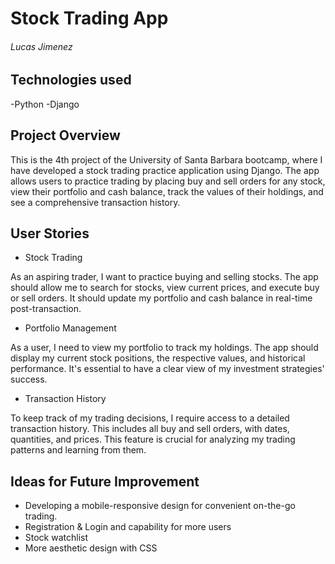 # Stock Trading App

###### Lucas Jimenez

## Technologies used
-Python
-Django

## Project Overview
This is the 4th project of the University of Santa Barbara bootcamp, where I have developed a stock trading practice application using Django. The app allows users to practice trading by placing buy and sell orders for any stock, view their portfolio and cash balance, track the values of their holdings, and see a comprehensive transaction history.

## User Stories
- Stock Trading

As an aspiring trader, I want to practice buying and selling stocks. The app should allow me to search for stocks, view current prices, and execute buy or sell orders. It should update my portfolio and cash balance in real-time post-transaction.

- Portfolio Management

As a user, I need to view my portfolio to track my holdings. The app should display my current stock positions, the respective values, and historical performance. It's essential to have a clear view of my investment strategies' success.
  
- Transaction History

To keep track of my trading decisions, I require access to a detailed transaction history. This includes all buy and sell orders, with dates, quantities, and prices. This feature is crucial for analyzing my trading patterns and learning from them.  

## Ideas for Future Improvement
- Developing a mobile-responsive design for convenient on-the-go trading.
- Registration & Login and capability for more users
- Stock watchlist
- More aesthetic design with CSS
